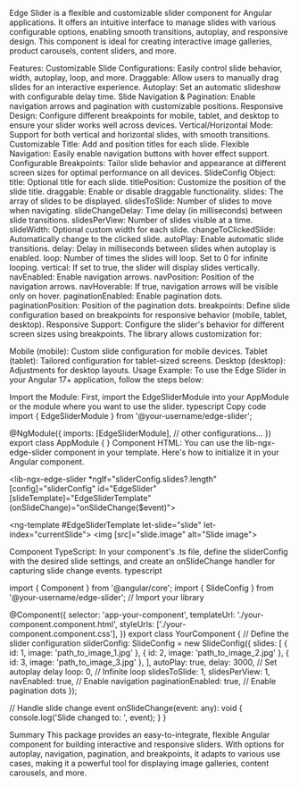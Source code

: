 Edge Slider is a flexible and customizable slider component for Angular applications. It offers an intuitive interface to manage slides with various configurable options, enabling smooth transitions, autoplay, and responsive design. This component is ideal for creating interactive image galleries, product carousels, content sliders, and more.

Features:
Customizable Slide Configurations: Easily control slide behavior, width, autoplay, loop, and more.
Draggable: Allow users to manually drag slides for an interactive experience.
Autoplay: Set an automatic slideshow with configurable delay time.
Slide Navigation & Pagination: Enable navigation arrows and pagination with customizable positions.
Responsive Design: Configure different breakpoints for mobile, tablet, and desktop to ensure your slider works well across devices.
Vertical/Horizontal Mode: Support for both vertical and horizontal slides, with smooth transitions.
Customizable Title: Add and position titles for each slide.
Flexible Navigation: Easily enable navigation buttons with hover effect support.
Configurable Breakpoints: Tailor slide behavior and appearance at different screen sizes for optimal performance on all devices.
SlideConfig Object:
title: Optional title for each slide.
titlePosition: Customize the position of the slide title.
draggable: Enable or disable draggable functionality.
slides: The array of slides to be displayed.
slidesToSlide: Number of slides to move when navigating.
slideChangeDelay: Time delay (in milliseconds) between slide transitions.
slidesPerView: Number of slides visible at a time.
slideWidth: Optional custom width for each slide.
changeToClickedSlide: Automatically change to the clicked slide.
autoPlay: Enable automatic slide transitions.
delay: Delay in milliseconds between slides when autoplay is enabled.
loop: Number of times the slides will loop. Set to 0 for infinite looping.
vertical: If set to true, the slider will display slides vertically.
navEnabled: Enable navigation arrows.
navPosition: Position of the navigation arrows.
navHoverable: If true, navigation arrows will be visible only on hover.
paginationEnabled: Enable pagination dots.
paginationPosition: Position of the pagination dots.
breakpoints: Define slide configuration based on breakpoints for responsive behavior (mobile, tablet, desktop).
Responsive Support:
Configure the slider's behavior for different screen sizes using breakpoints. The library allows customization for:

Mobile (mobile): Custom slide configuration for mobile devices.
Tablet (tablet): Tailored configuration for tablet-sized screens.
Desktop (desktop): Adjustments for desktop layouts.
Usage Example:
To use the Edge Slider in your Angular 17+ application, follow the steps below:

Import the Module: First, import the EdgeSliderModule into your AppModule or the module where you want to use the slider.
typescript
Copy code
import { EdgeSliderModule } from '@your-username/edge-slider';

@NgModule({
  imports: [EdgeSliderModule],
  // other configurations...
})
export class AppModule { }
Component HTML: You can use the lib-ngx-edge-slider component in your template. Here's how to initialize it in your Angular component.

<!-- Initialize EdgeSlider component in your template -->
<lib-ngx-edge-slider *ngIf="sliderConfig.slides?.length"
    [config]="sliderConfig" 
    id="EdgeSlider"
    [slideTemplate]="EdgeSliderTemplate" 
    (onSlideChange)="onSlideChange($event)">
</lib-ngx-edge-slider>

<!-- Define the template for the slides -->
<ng-template #EdgeSliderTemplate let-slide="slide" let-index="currentSlide">
    <!-- Template rendering logic here -->
    <!-- 'slide' is our entity, and its properties can be accessed, like slide.id, slide.image -->
    <img [src]="slide.image" alt="Slide image">
</ng-template>

Component TypeScript: In your component's .ts file, define the sliderConfig with the desired slide settings, and create an onSlideChange handler for capturing slide change events.
typescript

import { Component } from '@angular/core';
import { SlideConfig } from '@your-username/edge-slider'; // Import your library

@Component({
  selector: 'app-your-component',
  templateUrl: './your-component.component.html',
  styleUrls: ['./your-component.component.css'],
})
export class YourComponent {
  // Define the slider configuration
  sliderConfig: SlideConfig = new SlideConfig({
    slides: [
      { id: 1, image: 'path_to_image_1.jpg' },
      { id: 2, image: 'path_to_image_2.jpg' },
      { id: 3, image: 'path_to_image_3.jpg' },
    ],
    autoPlay: true,
    delay: 3000, // Set autoplay delay
    loop: 0, // Infinite loop
    slidesToSlide: 1,
    slidesPerView: 1,
    navEnabled: true, // Enable navigation
    paginationEnabled: true, // Enable pagination dots
  });

  // Handle slide change event
  onSlideChange(event: any): void {
    console.log('Slide changed to: ', event);
  }
}

Summary
This package provides an easy-to-integrate, flexible Angular component for building interactive and responsive sliders. With options for autoplay, navigation, pagination, and breakpoints, it adapts to various use cases, making it a powerful tool for displaying image galleries, content carousels, and more.
